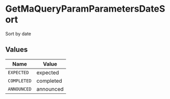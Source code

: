 # GetMaQueryParamParametersDateSort

Sort by date


## Values

| Name        | Value       |
| ----------- | ----------- |
| `EXPECTED`  | expected    |
| `COMPLETED` | completed   |
| `ANNOUNCED` | announced   |